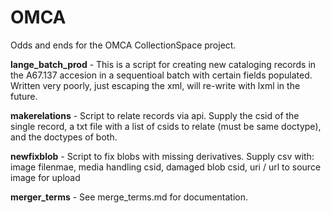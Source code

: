 # OMCA
Odds and ends for the OMCA CollectionSpace project.

**lange_batch_prod** - This is a script for creating new cataloging records in the A67.137 accesion in a sequentioal batch with certain fields populated. Written very poorly, just escaping the xml, will re-write with lxml in the future.

**makerelations** - Script to relate records via api. Supply the csid of the single record, a txt file with a list of csids to relate (must be same doctype), and the doctypes of both.

**newfixblob** - Script to fix blobs with missing derivatives. Supply csv with: image filenmae, media handling csid, damaged blob csid, uri / url to source image for upload

**merger_terms** - See merge_terms.md for documentation.
